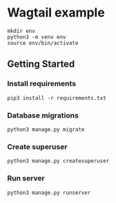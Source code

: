 # Wagtail example

```
mkdir env
python3 -m venv env
source env/bin/activate
```

## Getting Started

### Install requirements

```
pip3 install -r requirements.txt
```

### Database migrations

```
python3 manage.py migrate
```

### Create superuser

```
python3 manage.py createsuperuser
```

### Run server

```
python3 manage.py runserver
```
